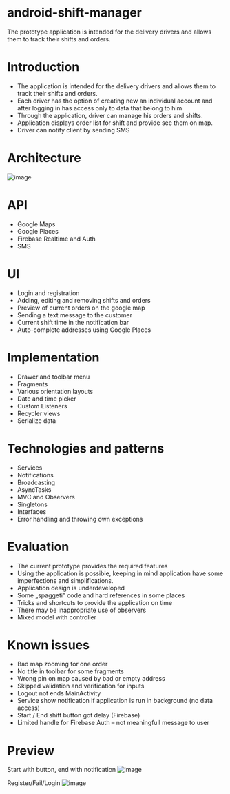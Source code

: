 # android-shift-manager
The prototype application is intended for the delivery drivers and allows them to track their shifts and orders.

# Introduction
- The application is intended for the delivery drivers and allows them to track their shifts and orders.
- Each driver has the option of creating new an individual account and after logging in has access only to data that belong to him
- Through the application, driver can manage his orders and shifts.
- Application displays order list for shift and provide see them on map.
- Driver can notify client by sending SMS

# Architecture
![image](https://user-images.githubusercontent.com/28375942/136111734-5dbf53b5-70b6-4469-9ba5-195935eafb8e.png)

# API
- Google Maps
- Google Places
- Firebase Realtime and Auth
- SMS

# UI
- Login and registration
- Adding, editing and removing shifts and orders
- Preview of current orders on the google map
- Sending a text message to the customer
- Current shift time in the notification bar
- Auto-complete addresses using Google Places

# Implementation
- Drawer and toolbar menu
- Fragments
- Various orientation layouts
- Date and time picker
- Custom Listeners
- Recycler views
- Serialize data

# Technologies and patterns
- Services
- Notifications
- Broadcasting
- AsyncTasks
- MVC and Observers
- Singletons
- Interfaces
- Error handling and throwing own exceptions

# Evaluation
- The current prototype provides the required features
- Using the application is possible, keeping in mind application have some imperfections and simplifications. 
- Application design is underdeveloped
- Some „spaggeti” code and hard references in some places
- Tricks and shortcuts to provide the application on time
- There may be inappropriate use of observers 
- Mixed model with controller

# Known issues
- Bad map zooming for one order
- No title in toolbar for some fragments
- Wrong pin on map caused by bad or empty address
- Skipped validation and verification for inputs
- Logout not ends MainActivity
- Service show notification if application is run in background (no data access)
- Start / End shift button got delay (Firebase)
- Limited handle for Firebase Auth – not meaningfull message to user

# Preview
Start with button, end with notification
![image](https://user-images.githubusercontent.com/28375942/136113571-4b1d1f78-9882-4848-b2e6-6a59328a5651.png)

Register/Fail/Login
![image](https://user-images.githubusercontent.com/28375942/136113544-e5474f50-85c3-4026-ab28-8de61ee3fb83.png)




